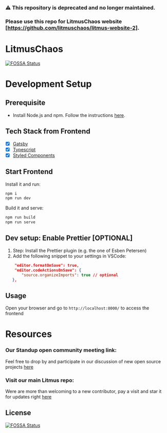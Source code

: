 ### :warning: This repository is deprecated and no longer maintained. 
### Please use this repo for LitmusChaos website [https://github.com/litmuschaos/litmus-website-2].

# LitmusChaos

[![FOSSA Status](https://app.fossa.com/api/projects/git%2Bgithub.com%2Flitmuschaos%2Fwebsite-litmuschaos.svg?type=shield)](https://app.fossa.com/projects/git%2Bgithub.com%2Flitmuschaos%2Fwebsite-litmuschaos?ref=badge_shield)

# Development Setup

## Prerequisite

- Install Node.js and npm. Follow the instructions [here](https://nodejs.org/en/download/current/).

## Tech Stack from Frontend

- [x] [Gatsby](https://www.gatsbyjs.com/)
- [x] [Typescript](https://www.typescriptlang.org/)
- [x] [Styled Components](https://styled-components.com/)

## Start Frontend

Install it and run:

```bash
npm i
npm run dev
```

Build it and serve:

```bash
npm run build
npm run serve
```

## Dev setup: Enable Prettier [OPTIONAL]

1.  Step: Install the Prettier plugin (e.g. the one of Esben Petersen)
2.  Add the following snippet to your settings in VSCode:

```json
    "editor.formatOnSave": true,
    "editor.codeActionsOnSave": {
       "source.organizeImports": true // optional
   },
```

## Usage

Open your browser and go to `http://localhost:8000/` to access the frontend

# Resources

### Our Standup open community meeting link:

Feel free to drop by and participate in our discussion of new open source projects [here](https://zoom.us/j/91358162694)

### Visit our main Litmus repo:

Were are more than welcoming to a new contributor, pay a visit and star it for updates right [here](https://github.com/litmuschaos/litmus)

## License

[![FOSSA Status](https://app.fossa.com/api/projects/git%2Bgithub.com%2Flitmuschaos%2Fwebsite-litmuschaos.svg?type=large)](https://app.fossa.com/projects/git%2Bgithub.com%2Flitmuschaos%2Fwebsite-litmuschaos?ref=badge_large)
